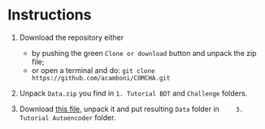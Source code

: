 # Instructions

1. Download the repository either
    - by pushing the green ``Clone or download`` button and unpack the zip file;
    - or open a terminal and do: ``git clone https://github.com/acamboni/COMCHA.git``

2. Unpack ``Data.zip`` you find in ``1. Tutorial BDT`` and ``Challenge`` folders.
3. Download [this file](https://drive.google.com/uc?id=1q49282ENDj0YECpxDfjMJzOZieLfCHh6&export=download), unpack it and put resulting ``Data`` folder in `` 	3. Tutorial Autoencoder`` folder.
